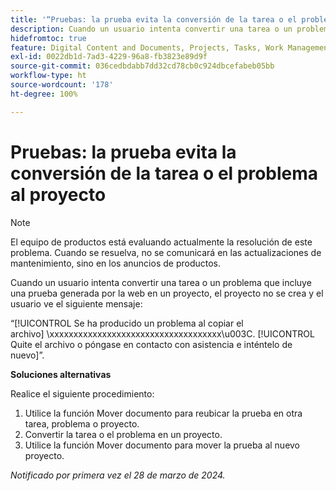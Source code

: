 ```yaml
---
title: '“Pruebas: la prueba evita la conversión de la tarea o el problema al proyecto”'
description: Cuando un usuario intenta convertir una tarea o un problema que incluye una prueba generada por la web en un proyecto, el proyecto no se crea y el usuario ve un mensaje. Hay una solución disponible.
hidefromtoc: true
feature: Digital Content and Documents, Projects, Tasks, Work Management
exl-id: 0022db1d-7ad3-4229-96a8-fb3823e89d9f
source-git-commit: 036cedbdabb7dd32cd78cb0c924dbcefabeb05bb
workflow-type: ht
source-wordcount: '178'
ht-degree: 100%

---
```


# Pruebas: la prueba evita la conversión de la tarea o el problema al proyecto

>[!NOTE]
>
>El equipo de productos está evaluando actualmente la resolución de este problema. Cuando se resuelva, no se comunicará en las actualizaciones de mantenimiento, sino en los anuncios de productos.

Cuando un usuario intenta convertir una tarea o un problema que incluye una prueba generada por la web en un proyecto, el proyecto no se crea y el usuario ve el siguiente mensaje:

“[!UICONTROL Se ha producido un problema al copiar el archivo] \xxxxxxxxxxxxxxxxxxxxxxxxxxxxxxxxxxxx\u003C\. [!UICONTROL Quite el archivo o póngase en contacto con asistencia e inténtelo de nuevo]”.

**Soluciones alternativas**

Realice el siguiente procedimiento:

1. Utilice la función Mover documento para reubicar la prueba en otra tarea, problema o proyecto.
2. Convertir la tarea o el problema en un proyecto.
3. Utilice la función Mover documento para mover la prueba al nuevo proyecto.

_Notificado por primera vez el 28 de marzo de 2024._


